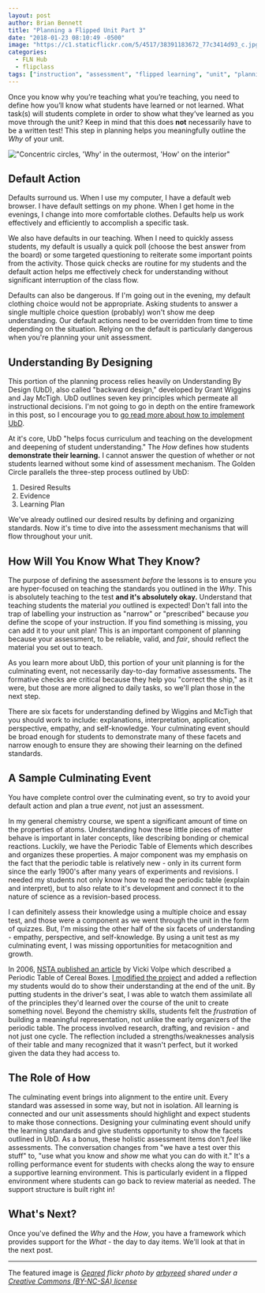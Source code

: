 ```yaml
---
layout: post
author: Brian Bennett
title: "Planning a Flipped Unit Part 3"
date: "2018-01-23 08:10:49 -0500"
image: "https://c1.staticflickr.com/5/4517/38391183672_77c3414d93_c.jpg"
categories:
  - FLN Hub
  - flipclass
tags: ["instruction", "assessment", "flipped learning", "unit", "planning"]
---
```

Once you know why you’re teaching what you’re teaching, you need to define how you’ll know what students have learned or not learned. What task(s) will students complete in order to show what they’ve learned as you move through the unit? Keep in mind that this does **not** necessarily have to be a written test! This step in planning helps you meaningfully outline the _Why_ of your unit.

!["Concentric circles, 'Why' in the outermost, 'How' on the interior"]("/assets/img/how.jpg")

## Default Action

Defaults surround us. When I use my computer, I have a default web browser. I have default settings on my phone. When I get home in the evenings, I change into more comfortable clothes. Defaults help us work effectively and efficiently to accomplish a specific task.

We also have defaults in our teaching. When I need to quickly assess students, my default is usually a quick poll (choose the best answer from the board) or some targeted questioning to reiterate some important points from the activity. Those quick checks are routine for my students and the default action helps me effectively check for understanding without significant interruption of the class flow.

Defaults can also be dangerous. If I'm going out in the evening, my default clothing choice would not be appropriate. Asking students to answer a single multiple choice question (probably) won't show me deep understanding. Our default actions need to be overridden from time to time depending on the situation. Relying on the default is particularly dangerous when you're planning your unit assessment.

## Understanding By Designing

This portion of the planning process relies heavily on Understanding By Design (UbD), also called "backward design," developed by Grant Wiggins and Jay McTigh. UbD outlines seven key principles which permeate all instructional decisions. I'm not going to go in depth on the entire framework in this post, so I encourage you to [go read more about how to implement UbD](http://www.ascd.org/ASCD/pdf/siteASCD/publications/UbD_WhitePaper0312.pdf).

At it's core, UbD "helps focus curriculum and teaching on the development and deepening of student understanding." The _How_ defines how students **demonstrate their learning.**  I cannot answer the question of whether or not students learned without some kind of assessment mechanism. The Golden Circle parallels the three-step process outlined by UbD:

1. Desired Results
2. Evidence
3. Learning Plan

We've already outlined our desired results by defining and organizing standards. Now it's time to dive into the assessment mechanisms that will flow throughout your unit.

## How Will You Know What They Know?

The purpose of defining the assessment _before_ the lessons is to ensure you are hyper-focused on teaching the standards you outlined in the _Why_. This is absolutely teaching to the test **and it's absolutely okay.** Understand that teaching students the material _you_ outlined is expected! Don't fall into the trap of labelling your instruction as "narrow" or "prescribed" because _you_ define the scope of your instruction. If you find something is missing, you can add it to your unit plan! This is an important component of planning because your assessment, to be reliable, valid, and _fair_, should reflect the material you set out to teach.

As you learn more about UbD, this portion of your unit planning is for the culminating event, not necessarily day-to-day formative assessments. The formative checks are critical because they help you "correct the ship," as it were, but those are more aligned to daily tasks, so we'll plan those in the next step.

There are six facets for understanding defined by Wiggins and McTigh that you should work to include: explanations, interpretation, application, perspective, empathy, and self-knowledge. Your culminating event should be broad enough for students to demonstrate many of these facets and narrow enough to ensure they are showing their learning on the defined standards.

## A Sample Culminating Event

You have complete control over the culminating event, so try to avoid your default action and plan a true _event_, not just an assessment.

In my general chemistry course, we spent a significant amount of time on the properties of atoms. Understanding how these little pieces of matter behave is important in later concepts, like describing bonding or chemical reactions. Luckily, we have the Periodic Table of Elements which describes and organizes these properties. A major component was my emphasis on the fact that the periodic table is relatively new - only in its current form since the early 1900's after many years of experiments and revisions. I needed my students not only know how to read the periodic table (explain and interpret), but to also relate to it's development and connect it to the nature of science as a revision-based process.

I can definitely assess their knowledge using a multiple choice and essay test, and those were a component as we went through the unit in the form of quizzes. But, I'm missing the other half of the six facets of understanding - empathy, perspective, and self-knowledge. By using a unit test as my culminating event, I was missing opportunities for metacognition and growth.

In 2006, [NSTA published an article](http://www.nsta.org/publications/news/story.aspx?id=52119) by Vicki Volpe which described a Periodic Table of Cereal Boxes. [I modified the project](https://docs.google.com/document/d/1CEINMlx7xphIXfSf_SCpjkvWtZ3O4AkyGQQyd5uDZns/edit) and added a reflection my students would do to show their understanding at the end of the unit. By putting students in the driver's seat, I was able to watch them assimilate all of the principles they'd learned over the course of the unit to create something novel. Beyond the chemistry skills, students felt the _frustration_ of building a meaningful representation, not unlike the early organizers of the periodic table. The process involved research, drafting, and revision - and not just one cycle. The reflection included a strengths/weaknesses analysis of their table and many recognized that it wasn't perfect, but it worked given the data they had access to.

## The Role of How

The culminating event brings into alignment to the entire unit. Every standard was assessed in some way, but not in isolation. All learning is connected and our unit assessments should highlight and expect students to make those connections. Designing your culminating event should unify the learning standards and give students opportunity to show the facets outlined in UbD. As a bonus, these holistic assessment items don't _feel_ like assessments. The conversation changes from "we have a test over this stuff" to, "use what you know and _show_ me what you can do with it." It's a rolling performance event for students with checks along the way to ensure a supportive learning environment. This is particularly evident in a flipped environment where students can go back to review material as needed. The support structure is built right in!

## What's Next?

Once you've defined the _Why_ and the _How_, you have a framework which provides support for the _What_ - the day to day items. We'll look at that in the next post.

---

The featured image is _[Geared](https://flickr.com/photos/19779889@N00/38391183672 "Geared") flickr photo by [arbyreed](https://flickr.com/people/19779889@N00) shared under a [Creative Commons (BY-NC-SA) license](https://creativecommons.org/licenses/by-nc-sa/2.0/)_
